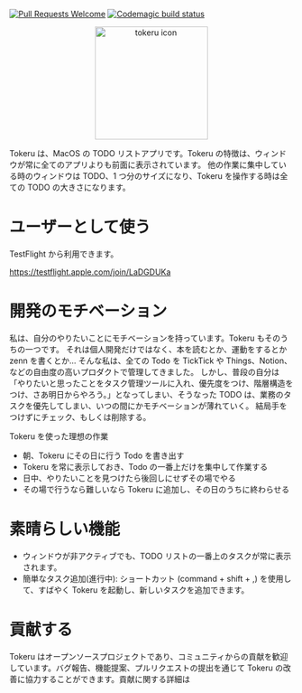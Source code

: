[![Pull Requests Welcome](https://img.shields.io/badge/PRs-welcome-brightgreen.svg?style=flat)](http://makeapullrequest.com)
[![Codemagic build status](https://api.codemagic.io/apps/65d834ac3786568a8b6ef02e/65d83d4548306436129e0db1/status_badge.svg)](https://codemagic.io/apps/65d834ac3786568a8b6ef02e/65d83d4548306436129e0db1/latest_build)

<p align="center">
  <img src="https://github.com/tinp-lab/tokeru/blob/main/logo/app_icon.png" alt="tokeru icon" width="200" height="200" />
</p>

Tokeru は、MacOS の TODO リストアプリです。Tokeru の特徴は、ウィンドウが常に全てのアプリよりも前面に表示されています。
他の作業に集中している時のウィンドウは TODO、1 つ分のサイズになり、Tokeru を操作する時は全ての TODO の大きさになります。

# ユーザーとして使う

TestFlight から利用できます。

https://testflight.apple.com/join/LaDGDUKa

# 開発のモチベーション

私は、自分のやりたいことにモチベーションを持っています。Tokeru もそのうちの一つです。
それは個人開発だけではなく、本を読むとか、運動をするとか zenn を書くとか...
そんな私は、全ての Todo を TickTick や Things、Notion、などの自由度の高いプロダクトで管理してきました。
しかし、普段の自分は「やりたいと思ったことをタスク管理ツールに入れ、優先度をつけ、階層構造をつけ、さあ明日からやろう。」となってしまい、そうなった TODO は、業務のタスクを優先してしまい、いつの間にかモチベーションが薄れていく。
結局手をつけずにチェック、もしくは削除する。

Tokeru を使った理想の作業

- 朝、Tokeru にその日に行う Todo を書き出す
- Tokeru を常に表示しておき、Todo の一番上だけを集中して作業する
- 日中、やりたいことを見つけたら後回しにせずその場でやる
- その場で行うなら難しいなら Tokeru に追加し、その日のうちに終わらせる

# 素晴らしい機能

- ウィンドウが非アクティブでも、TODO リストの一番上のタスクが常に表示されます。
- 簡単なタスク追加(進行中): ショートカット (command + shift + ,) を使用して、すばやく Tokeru を起動し、新しいタスクを追加できます。

# 貢献する

Tokeru はオープンソースプロジェクトであり、コミュニティからの貢献を歓迎しています。バグ報告、機能提案、プルリクエストの提出を通じて Tokeru の改善に協力することができます。貢献に関する詳細は
